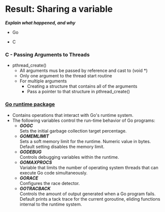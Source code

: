 # Result: Sharing a variable
***Explain what happened, and why*** 
- Go  

- C  

### C - Passing Arguments to Threads
- pthread_create()
    - All arguments mus be passed by reference and cast to (void *)
    - Only one argument to the thread start routine
    - For multiple arguments
        - Creating a structure that contains all of the arguments
        - Pass a pointer to that structure in pthread_create()

### [Go runtime package](https://pkg.go.dev/runtime)

- Contains operations that interact with Go's runtime system.
- The following variables control the run-time behavior of Go programs:
    - ***GOGC***   
    Sets the initial garbage collection target percentage.
    - ***GOMEMLIMIT***   
    Sets a soft memory limit for the runtime.
    Numeric value in bytes.
    Default setting disables the memory limit.
    - ***GODEBUG***  
    Controls debugging variables within the runtime.
    - ***GOMAXPROCS***   
    Variable that limits the number of operating system threads that can execute Go code simultaneously.
    - ***GORACE***   
    Configures the race detector.
    - ***GOTRACBACK***  
    Controls the amount of output generated when a Go program fails.
    Default prints a tack trace for the current goroutine, eliding functions internal to the runtime system.

